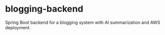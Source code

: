 # blogging-backend
Spring Boot backend for a blogging system with AI summarization and AWS deployment.
